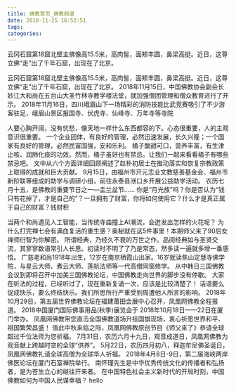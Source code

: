 ```yaml
---
title: 佛教首页_佛教频道
date: 2018-11-25 16:52:51
tags: 
categories: 
---
```

云冈石窟第18窟北壁主佛像高15.5米，高肉髻，面颊丰圆，鼻梁高挺。近日，这尊立佛“走”出了千年石窟，出现在了北京。
<!-- more -->
云冈石窟第18窟北壁主佛像高15.5米，高肉髻，面颊丰圆，鼻梁高挺。近日，这尊立佛“走”出了千年石窟，出现在了北京。
2018年11月15日，中国佛教协会副会长妙江大和尚在五台山大圣竹林寺教学楼法堂，就加强僧团管理和僧众教育进行了开示。
        2018年11月16日，四川峨眉山下一场精彩的消防技能比武竞赛吸引了不少游客驻足，峨眉山景区报国寺、伏虎寺、仙峰寺、万年寺等寺院        
    
人要心胸开阔，没有忧愁，像天地一样什么东西都容的下。心态很重要，人的主观意识很重要。
一个企业团体，有良好的管理，必然迅速发展，长久兴隆；一个国家有良好的管理，必然民富国强，安和乐利。
橘子酸甜可口，营养丰富，有生津止咳、润肺化痰的功效。然而，橘子虽好也有禁忌。让我们一起来看看橘子有哪些禁忌吧。
文中从六个方面详细回顾阐述了赵朴初居士在推动落实和恢复宗教政策上取得的成就和巨大贡献。
9月15日，由福州市开元志业文教慈善基金会、福州市新阶联等组成的助学与调研小组，前往永泰县洑口乡开展公益助学活动。
农历七月十五，是佛教的重要节日之一—盂兰盆节......
你是“月光族”吗？你是否认为“钱只有花掉了，才是自己的”？一旦拥有了财富，你将如何使用它？什么才是真正属于自己的财富？钱财积
 
 
 
 
当两个和尚遇见人工智能，当传统寺庙撞上AI潮流，会迸发出怎样的火花呢？
为什么打完禅七会有满血复活的重生感？奥秘就在这5件事里！本期师父来了90后女禅师衍智为你解密。
所谓经典，乃经久不衰的万世之作。品阅经典如与圣贤交流，其寥寥数语常引人长思。初读时不明了了乃是常态，然多读一遍就多增一番感悟。
广慈老和尚1918年出生，12岁在南京栖霞山出家。16岁就读焦山定慧寺佛学院，与星云大师、煮云大师、莲航法师等一代高僧同窗修学。
从中韩日三国佛教会议到即将召开中加美三国佛教论坛，中国佛教走向世界的脚步没有停歇。
大家在听法的过程，已经听过了，现在重新复诵一次，应该是比较清楚了！
话语要么促成快乐，要么终结快乐。我们所思所行严重受到周遭他人所言的影响。
2018年10月29日，第五届世界佛教论坛在福建莆田会展中心召开，凤凰网佛教全程报道。
2018中国厦门国际佛事用品(秋季)展览会于 2018年10月18日——22日在厦门举办。
凤凰网佛教带您直击全国佛教道场升挂国旗现场，衷心祈愿世界和平、祖国繁荣昌盛！
值此中秋来临之际，凤凰网佛教原创节目《师父来了》恭请全球超过千位法师为您祈福。
7月31日，农历六月十九日，观音成道日，凤凰网佛教为观音献上跨越时空的全球“供养”。
5月22日，农历四月初八，释迦牟尼佛圣诞日，凤凰网佛教礼请全球高僧为全球华人祈福。
2018年4月8日-9日，第二届海峡两岸佛医论坛在厦门石室禅院举行。
南怀瑾先生是中华优秀传统文化的传播者和弘扬者，是为苍生立心的继往开来者。
在中国特色社会主义新时代的开局时刻，中国佛教如何为中国人民谋幸福？
hello
